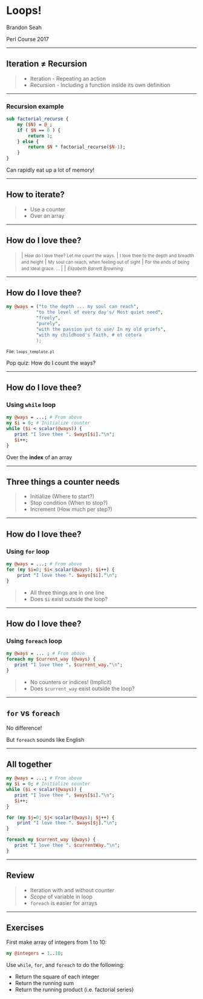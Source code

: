 # Loops!

Brandon Seah

Perl Course 2017

---

## Iteration $\neq$ Recursion

> - Iteration - Repeating an action
> - Recursion - Including a function inside its own definition

---

### Recursion example

```perl
sub factorial_recurse {
    my ($N) = @_;
    if ( $N == 0 ) {
        return 1;
    } else {
        return $N * factorial_recurse($N-1);
    }
}
```

Can rapidly eat up a lot of memory!

---

## How to iterate?

> - Use a counter
> - Over an array

---

## How do I love thee?

>| <small>How do I love thee? Let me count the ways.</small>
>| <small>I love thee to the depth and breadth and height</small>
>| <small>My soul can reach, when feeling out of sight</small>
>| <small>For the ends of being and ideal grace. ... </small>
>|
>|       <small>*Elizabeth Barrett Browning*</small>

---

## How do I love thee?

```perl
my @ways = ("to the depth ... my soul can reach",
           "to the level of every day's/ Most quiet need",
           "freely",
           "purely",
           "with the passion put to use/ In my old griefs",
           "with my childhood's faith, # et cetera
           );
```

<small>File: `loops_template.pl`</small>

Pop quiz: How do I count the ways?

---

## How do I love thee?

### Using `while` loop

```perl
my @ways = ...; # From above
my $i = 0; # Initialize counter
while ($i < scalar(@ways)) {
   print "I love thee ". $ways[$i]."\n";
   $i++;
}
```

Over the **index** of an array

---

## Three things a counter needs

> - Initialize (Where to start?)
> - Stop condition (When to stop?)
> - Increment (How much per step?)

---

## How do I love thee?

### Using `for` loop

```perl
my @ways = ...; # From above
for (my $i=0; $i< scalar(@ways); $i++) {
    print "I love thee ". $ways[$i]."\n";
}
```

> - All three things are in one line
> - Does `$i` exist outside the loop?

---

## How do I love thee?

### Using `foreach` loop

```perl
my @ways = ... ; # From above
foreach my $current_way (@ways) {
   print "I love thee ". $current_way."\n";
}
```

> - No counters or indices! (Implicit)
> - Does `$current_way` exist outside the loop?

---

## `for` vs `foreach`

No difference!

But `foreach` sounds like English

---

## All together


```perl
my @ways = ...; # From above
my $i = 0; # Initialize counter
while ($i < scalar(@ways)) {
   print "I love thee ". $ways[$i]."\n";
   $i++;
}

for (my $j=0; $j< scalar(@ways); $j++) {
    print "I love thee ". $ways[$j]."\n";
}

foreach my $current_way (@ways) {
   print "I love thee ". $currentWay."\n";
}
```

---

## Review

> - Iteration with and without counter
> - *Scope* of variable in loop
> - `foreach` is easier for arrays

---

## Exercises

First make array of integers from 1 to 10:

```perl
my @integers = 1..10;
```

Use `while`, `for`, and `foreach` to do the following:

 * Return the square of each integer
 * Return the running sum
 * Return the running product (i.e. factorial series)
